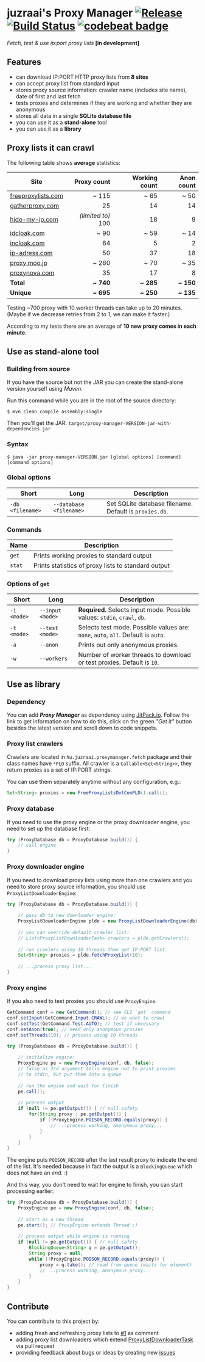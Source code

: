# juzraai's Proxy Manager [![Release](https://jitpack.io/v/juzraai/proxy-manager.svg)](https://jitpack.io/#juzraai/proxy-manager) [![Build Status](https://travis-ci.org/juzraai/proxy-manager.svg?branch=master)](https://travis-ci.org/juzraai/proxy-manager) [![codebeat badge](https://codebeat.co/badges/70bb800d-6c13-4ffe-922d-f787b1223b6b)](https://codebeat.co/projects/github-com-juzraai-proxy-manager)

*Fetch, test &amp; use ip:port proxy lists* **[in development]**



## Features



* can download IP:PORT HTTP proxy lists from **8 sites**
* can accept proxy list from standard input
* stores proxy source information: crawler name (includes site name), date of first and last fetch
* tests proxies and determines if they are working and whether they are anonymous
* stores all data in a single **SQLite database file**
* you can use it as a **stand-alone** tool
* you can use it as a **library**



## Proxy lists it can crawl



The following table shows **average** statistics:

Site | Proxy count | Working count | Anon count
-----|------------:|--------------:|-----------:
[freeproxylists.com](http://www.freeproxylists.com/anon.php)              | ~ 115 | ~ 65 | ~ 50
[gatherproxy.com](http://gatherproxy.com/proxylist/anonymity/?t=Elite)    |    25 |   14 |   14
[hide-my-ip.com](https://www.hide-my-ip.com/proxylist.shtml) | *(limited to)* 100 |   18 |    9
[idcloak.com](http://www.idcloak.com/proxylist/free-proxy-ip-list.html)   |  ~ 90 | ~ 59 | ~ 14
[incloak.com](https://incloak.com/proxy-list/)                            |    64 |    5 |    2
[ip-adress.com](http://www.ip-adress.com/proxy_list/?k=time&d=desc)       |    50 |   37 |   18
[proxy.moo.jp](http://proxy.moo.jp/?u=90)                                 | ~ 260 | ~ 70 | ~ 35
[proxynova.com](http://www.proxynova.com/proxy-server-list/)              |    35 |   17 |    8
**Total**  | **~ 740** | **~ 285** | **~ 150**
**Unique** | **~ 695** | **~ 250** | **~ 135**

Testing ~700 proxy with 10 worker threads can take up to 20 minutes. (Maybe if we decrease retries from 2 to 1, we can make it faster.)

According to my tests there are an average of **10 new proxy comes in each minute**.



## Use as stand-alone tool



### Building from source

If you have the source but not the JAR you can create the stand-alone version yourself using *Maven*.

Run this command while you are in the root of the source directory:

`$ mvn clean compile assembly:single`

Then you'll get the JAR: `target/proxy-manager-VERSION-jar-with-dependencies.jar`



### Syntax

`$ java -jar proxy-manager-VERSION.jar [global options] [command] [command options]`



### Global options

Short            | Long                    | Description
-----------------|-------------------------|------------
`-db <filename>` | `--database <filename>` | Set SQLite database filename. Default is `proxies.db`.



### Commands

Name   | Description
-------|------------
`get`  | Prints working proxies to standard output
`stat` | Prints statistics of proxy lists to standard output



### Options of `get`

Short             | Long                    | Description
------------------|-------------------------|------------
`-i <mode>`       | `--input <mode>`        | **Required.** Selects input mode. Possible values: `stdin`, `crawl`, `db`.
`-t <mode>`       | `--test <mode>`         | Selects test mode. Possible values are: `none`, `auto`, `all`. Default is `auto`.
`-a`              | `--anon`                | Prints out only anonymous proxies.
`-w`              | `--workers`             | Number of worker threads to download or test proxies. Default is `10`.



## Use as library



### Dependency

You can add ***Proxy Manager*** as dependency using [JitPack.io](https://jitpack.io/#juzraai/toolbox). Follow the link to get information on how to do this, click on the green *"Get it"* button besides the latest version and scroll down to code snippets.



### Proxy list crawlers

Crawlers are located in `hu.juzraai.proxymanager.fetch` package and their class names have `*PLD` suffix. All crawler is a `Callable<Set<String>>`, they return proxies as a set of IP:PORT strings.

You can use them separately anytime without any configuration, e.g.:

```java
Set<String> proxies = new FreeProxyListsDotComPLD().call();
```



### Proxy database

If you need to use the proxy engine or the proxy downloader engine, you need to set up the database first:

```java
try (ProxyDatabase db = ProxyDatabase.build()) {
	// call engine
}
```



### Proxy downloader engine

If you need to download proxy lists using more than one crawlers and you need to store proxy source information, you should use `ProxyListDownloaderEngine`:

```java
try (ProxyDatabase db = ProxyDatabase.build()) {
	
	// pass db to new downloader engine:
	ProxyListDownloaderEngine plde = new ProxyListDownloaderEngine(db);
	
	// you can override default crawler list:
	// List<ProxyListDownloaderTask> crawlers = plde.getCrawlers();
	
	// run crawlers using 10 threads then get IP:PORT list
	Set<String> proxies = plde.fetchProxyList(10);
	
	// ...process proxy list...
}
```



### Proxy engine

If you also need to test proxies you should use `ProxyEngine`.


```java
GetCommand conf = new GetCommand(); // see CLI `get` command
conf.setInput(GetCommand.Input.CRAWL); // we want to crawl
conf.setTest(GetCommand.Test.AUTO); // test if necessary
conf.setAnon(true); // need only anonymous proxies
conf.setThreads(10); // process using 10 threads

try (ProxyDatabase db = ProxyDatabase.build()) {
	
	// initialize engine:
	ProxyEngine pe = new ProxyEngine(conf, db, false);
	// false as 3rd argument tells engine not to print proxies
	// to stdin, but put them into a queue
	
	// run the engine and wait for finish
	pe.call();
	
	// process output
	if (null != pe.getOutput()) { // null safety
		for(String proxy : pe.getOutput()) {
			if (!ProxyEngine.POISON_RECORD.equals(proxy)) {
				// ...process working, anonymous proxy...
			}
		}
	}
}
```

The engine puts `POISON_RECORD` after the last result proxy to indicate the end of the list. It's needed because in fact the output is a `BlockingQueue` which does not have an *end*. :)
 
And this way, you don't need to wait for engine to finish, you can start processing earlier:

```java
try (ProxyDatabase db = ProxyDatabase.build()) {
	ProxyEngine pe = new ProxyEngine(conf, db, false);
	
	// start as a new thread
	pe.start(); // ProxyEngine extends Thread ;)
	
	// process output while engine is running
	if (null != pe.getOutput()) { // null safety
		BlockingQueue<String> q = pe.getOutput();
		String proxy = null;
		while (!ProxyEngine.POISON_RECORD.equals(proxy)) {
			proxy = q.take(); // read from queue (waits for element)
			// ...process working, anonymous proxy...
		}
	}	
}
```



## Contribute



You can contribute to this project by:

* adding fresh and refreshing proxy lists to [#1](https://github.com/juzraai/proxy-manager/issues/1) as comment
* adding proxy list downloaders which extend [ProxyListDownloaderTask](https://github.com/juzraai/proxy-manager/blob/master/src/main/java/hu/juzraai/proxymanager/fetch/ProxyListDownloaderTask.java) via pull request
* providing feedback about bugs or ideas by creating new [issues](https://github.com/juzraai/proxy-manager/issues/)

